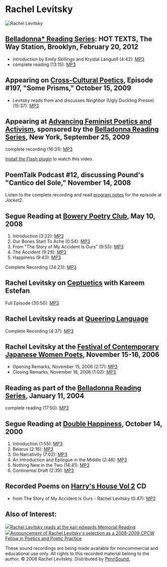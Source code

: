 Rachel Levitsky
===============

![Rachel Levitsky](http://media.sas.upenn.edu/pennsound/misc/Images/Levitsky.png)


[Belladonna\* Reading Series](Belladonna.php): HOT TEXTS, The Way Station, Brooklyn, February 20, 2012
------------------------------------------------------------------------------------------------------

-   introduction by Emily Skillings and Krystal Languell (4:42): [MP3](http://media.sas.upenn.edu/pennsound/groups/Belladonna/2-20-12/Levitsky-Rachel_01_Introduction_Belladonna-Series-Hot-Texts_Brooklyn_2-20-12.mp3)
-   complete reading (13:15): [MP3](http://media.sas.upenn.edu/pennsound/groups/Belladonna/2-20-12/Levitsky-Rachel_02_Complete-Reading_Belladonna-Series-Hot-Texts_Brooklyn_2-20-12.mp3)

Appearing on [Cross-Cultural Poetics](XCP.php#197), Episode \#197, "Some Prisms," October 15, 2009
--------------------------------------------------------------------------------------------------

-   Levitsky reads from and discusses *Neighbor* (Ugly Duckling Presse) (15:37): [MP3](http://media.sas.upenn.edu/pennsound/groups/xcp/XCP_197_Levitsky_10-15-09.mp3)

Appearing at [Advancing Feminist Poetics and Activism](http://writing.upenn.edu/pennsound/x/ADFEMPO-09.php), sponsored by the [Belladonna Reading Series](http://writing.upenn.edu/pennsound/x/Belladonna.php), New York, September 25, 2009
--------------------------------------------------------------------------------------------------------------------------------------------------------------------------------------------------------------------------------------------

complete recording (16:31): [MP3](http://media.sas.upenn.edu/pennsound/groups/ADFEMPO-09/Levitsky-Abendroth-Foster-Heller-Prevallet-Taransky-Scappettone_Complete-Recording_Speed-Youth-Mourning_ADFEMPO_NYC_9-25-09.mp3)

[Install the Flash plugin](http://get.adobe.com/flashplayer/) to watch this video.

PoemTalk Podcast \#12, discussing Pound's "Cantico del Sole," November 14, 2008
-------------------------------------------------------------------------------

Listen to the complete recording and read [program notes](https://jacket2.org/poemtalk/troubled-sleep-poemtalk-12) for the episode at *Jacket2*.

Segue Reading at [Bowery Poetry Club](http://writing.upenn.edu/pennsound/x/Segue-BPC.html), May 10, 2008
--------------------------------------------------------------------------------------------------------

1.  Introduction (3:22): [MP3](https://media.sas.upenn.edu/pennsound/authors/Levitsky/05-10-08/Levitsky-Rachel_01_Introduction_Segue-Series_BPC_05-10-08.mp3)
2.  Our Bones Start To Ache (0:54): [MP3](https://media.sas.upenn.edu/pennsound/authors/Levitsky/05-10-08/Levitsky-Rachel__02_Our-Bones-Start-To-Ache_Segue-Series_BPC_05-10-08.mp3)
3.  From "The Story of My Accident Is Ours" (9:55): [MP3](https://media.sas.upenn.edu/pennsound/authors/Levitsky/05-10-08/Levitsky-Rachel_03_From-The-Story-Of-My-Accident_Segue-Series_BPC_05-10-08.mp3)
4.  The Accident (9:29): [MP3](https://media.sas.upenn.edu/pennsound/authors/Levitsky/05-10-08/Levitsky-Rachel_04_The-Accident_Segue-Series_BPC_05-10-08.mp3)
5.  Happiness (9:43): [MP3](https://media.sas.upenn.edu/pennsound/authors/Levitsky/05-10-08/Levitsky-Rachel_05_Happiness_Segue-Series_BPC_05-10-08.mp3)

Complete Recording (34:23): [MP3](http://media.sas.upenn.edu/pennsound/authors/Levitsky/Levitsky-Rachel_Segue-Series_BPC_05-10-08.mp3)

Rachel Levitsky on [Ceptuetics](http://writing.upenn.edu/pennsound/x/Ceptuetics.html) with Kareem Estefan
---------------------------------------------------------------------------------------------------------

Full Episode (30:50): [MP3](http://media.sas.upenn.edu/Pennsound/groups/Ceptuetics/renamed-mp3s/Ceptuetics_06_Levitsky-Rachel_WNYU_01-23-08.mp3)

Rachel Levitsky reads at [Queering Language](http://writing.upenn.edu/pennsound/x/Queering-Language.html)
---------------------------------------------------------------------------------------------------------

Complete Recording (4:37): [MP3](http://media.sas.upenn.edu/pennsound/groups/Queering-Language/Levitsky-Rachel_16_from-Neighbor_Queer-Poetry_BPC-NY_2-10-07.mp3)

Rachel Levitsky at the [Festival of Contemporary Japanese Women Poets](http://writing.upenn.edu/pennsound/x/Factorial-NYC.html), November 15-16, 2006
-----------------------------------------------------------------------------------------------------------------------------------------------------

-   Opening Remarks, November 15, 2006 (2:17): [MP3](http://media.sas.upenn.edu/pennsound/groups/factorial/Festival-Nov06/Nov15/Levitsky-Rachel_02_Intro_NYC_11-15-06.mp3)
-   Closing Remarks, November 16, 2006 (1:02): [MP3](http://media.sas.upenn.edu/pennsound/groups/factorial/Festival-Nov06/Nov16/Levitsky-Rachel_20_Closing-Remarks_NYC_11-16-06.mp3)

Reading as part of the [Belladonna Reading Series](http://writing.upenn.edu/pennsound/x/Belladonna.php), January 11, 2004
-------------------------------------------------------------------------------------------------------------------------

complete reading (17:50): [MP3](http://media.sas.upenn.edu/pennsound/authors/Levitsky/Levitsky-Rachel_Belladonna_1-11-04.mp3)


Segue Reading at [Double Happiness](http://writing.upenn.edu/pennsound/x/Segue-DH.html), October 14, 2000
---------------------------------------------------------------------------------------------------------

1.  Introduction (1:55): [MP3](https://media.sas.upenn.edu/pennsound/authors/Levitsky/10-14-00/Levitsky-Rachel_01_Introduction_Segue_NY_10-14-00.mp3)
2.  Belarus (2:16): [MP3](https://media.sas.upenn.edu/pennsound/authors/Levitsky/10-14-00/Levitsky-Rachel_02_Belarus_Segue_NY_10-14-00.mp3)
3.  On Narrativity (7:02): [MP3](https://media.sas.upenn.edu/pennsound/authors/Levitsky/10-14-00/Levitsky-Rachel_03_On-Narrativity_Segue_NY_10-14-00.mp3)
4.  An Introduction and Epilogue in the Middle (2:48): [MP3](https://media.sas.upenn.edu/pennsound/authors/Levitsky/10-14-00/Levitsky-Rachel_04_An-Introduction-And-Epilogue-In-The-Middle_Segue_NY_10-14-00.mp3)
5.  Nothing New in the Two (14:41): [MP3](https://media.sas.upenn.edu/pennsound/authors/Levitsky/10-14-00/Levitsky-Rachel_05_Nothing-New-In-The-Two_Segue_NY_10-14-00.mp3)
6.  Continental Draft (2:39): [MP3](https://media.sas.upenn.edu/pennsound/authors/Levitsky/10-14-00/Levitsky-Rachel_06_Continental-Draft_Segue_NY_10-14-00.mp3)

Recorded Poems on [Harry's House Vol 2](Harrys-House-Vol-2.php) CD
------------------------------------------------------------------

-   from The Story of My Accident Is Ours - Rachel Levitsky (0:47): [MP3](https://media.sas.upenn.edu/pennsound/authors/Levitsky/Levitsky-Rachel_from-The-Story-Of-My-Accident-Is-Ours_Harrys-House-Vol-2.mp3)

Also of Interest:
-----------------

![](favicon.png)[Rachel Levitsky reads at the
kari edwards Memorial Reading](http://writing.upenn.edu/pennsound/x/Kari-Edwards-Memorial.html)  
![](favicon.png)[Announcement of Rachel Levitsky's
selection as a 2008-2009 CPCW Fellow in Poetics and Poetic Practice](http://writing.upenn.edu/projects/poeticsfellow.php)  
  
These sound recordings are being made available for noncommercial and educational
use only. All rights to this recorded material belong to the author. © 2008 Rachel Levitskty. Distributed
by [PennSound.](../index.html)
